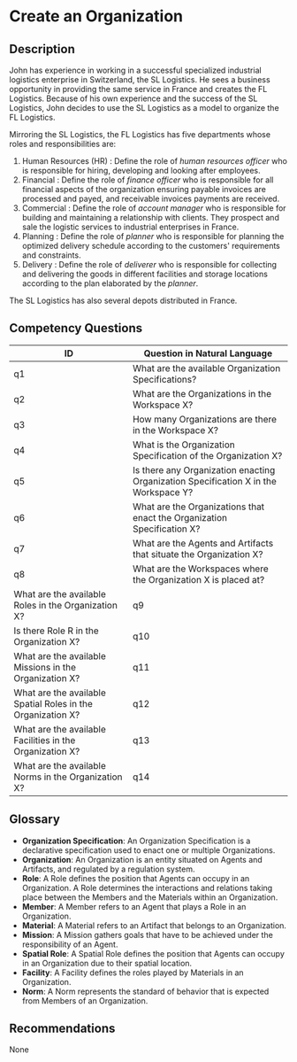 # Create an Organization

## Description
John has experience in working in a successful specialized industrial logistics enterprise in Switzerland, the SL Logistics. He sees a business opportunity in providing the same service in France and creates the FL Logistics. Because of his own experience and the success of the SL Logistics, John decides to use the SL Logistics as a model to organize the FL Logistics.

Mirroring the SL Logistics, the FL Logistics has five departments whose roles and responsibilities are:
  1. Human Resources (HR) : Define the role of _human resources officer_ who is responsible for hiring, developing and looking after employees.
  2. Financial : Define the role of _finance officer_ who is responsible for all financial aspects of the organization ensuring payable invoices are processed and payed, and receivable invoices payments are received.
  3. Commercial : Define the role of _account manager_ who is responsible for building and maintaining a relationship with clients. They prospect and sale the logistic services to industrial enterprises in France.
  4. Planning : Define the role of _planner_ who is responsible for planning the optimized delivery schedule according to the customers' requirements and constraints.
  5. Delivery : Define the role of _deliverer_ who is responsible for collecting and delivering the goods in different facilities and storage locations according to the plan elaborated by the _planner_.

The SL Logistics has also several depots distributed in France.

## Competency Questions

| ID | Question in Natural Language                                                        |
-----|-------------------------------------------------------------------------------------|
| q1 | What are the available Organization Specifications?                                 |
| q2 | What are the Organizations in the Workspace X?                                      |
| q3 | How many Organizations are there in the Workspace X?                                 |
| q4 | What is the Organization Specification of the Organization X?                        |
| q5 | Is there any Organization enacting Organization Specification X in the Workspace Y?  |
| q6 | What are the Organizations that enact the Organization Specification X?              |
| q7 | What are the Agents and Artifacts that situate the Organization X?                   |
| q8 | What are the Workspaces where the Organization X is placed at?                       |
| What are the available Roles in the Organization X?                                 | q9  |
| Is there Role R in the Organization X?                                              | q10 |
| What are the available Missions in the Organization X?                              | q11 |
| What are the available Spatial Roles in the Organization X?                         | q12 |
| What are the available Facilities in the Organization X?                            | q13 |
| What are the available Norms in the Organization X?                                 | q14 |

## Glossary

* **Organization Specification**: An Organization Specification is a declarative specification used to enact one or multiple Organizations.
* **Organization**: An Organization is an entity situated on Agents and Artifacts, and regulated by a regulation system.
* **Role**: A Role defines the position that Agents can occupy in an Organization. A Role determines the interactions and relations taking place between the Members and the Materials within an Organization.
* **Member**: A Member refers to an Agent that plays a Role in an Organization.
* **Material**: A Material refers to an Artifact that belongs to an Organization.
* **Mission**: A Mission gathers goals that have to be achieved under the responsibility of an Agent.
* **Spatial Role**: A Spatial Role defines the position that Agents can occupy in an Organization due to their spatial location.
* **Facility**: A Facility defines the roles played by Materials in an Organization.
* **Norm**: A Norm represents the standard of behavior that is expected from Members of an Organization.

## Recommendations

None
